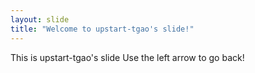 ```yaml
---
layout: slide
title: "Welcome to upstart-tgao's slide!"
---
```

This is upstart-tgao's slide
Use the left arrow to go back!
